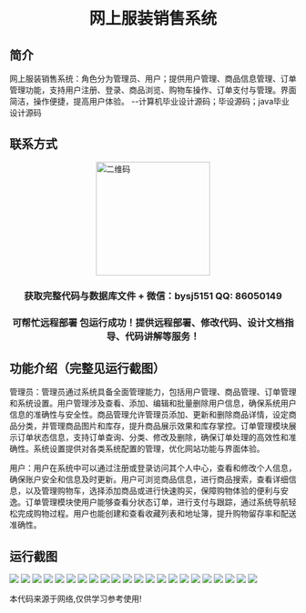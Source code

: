 <p><h1 align="center">网上服装销售系统</h1></p>

## 简介
网上服装销售系统：角色分为管理员、用户；提供用户管理、商品信息管理、订单管理功能，支持用户注册、登录、商品浏览、购物车操作、订单支付与管理。界面简洁，操作便捷，提高用户体验。    --计算机毕业设计源码；毕设源码；java毕业设计源码


## 联系方式
<img src="https://bs-1329754181.cos.ap-shanghai.myqcloud.com/wx.jpg" alt="二维码" style="display: block; margin: 0 auto;" width="200px">
<p><h3 align="center">获取完整代码与数据库文件 + 微信：bysj5151 QQ: 86050149</h3></p>
<p><h3 align="center">可帮忙远程部署 包运行成功！提供远程部署、修改代码、设计文档指导、代码讲解等服务！</h3></p>

## 功能介绍（完整见运行截图）
管理员：管理员通过系统具备全面管理能力，包括用户管理、商品管理、订单管理和系统设置。用户管理涉及查看、添加、编辑和批量删除用户信息，确保系统用户信息的准确性与安全性。商品管理允许管理员添加、更新和删除商品详情，设定商品分类，并管理商品图片和库存，提升商品展示效果和库存掌控。订单管理模块展示订单状态信息，支持订单查询、分类、修改及删除，确保订单处理的高效性和准确性。系统设置提供对各类系统配置的管理，优化网站功能与界面体验。

用户：用户在系统中可以通过注册或登录访问其个人中心，查看和修改个人信息，确保账户安全和信息及时更新。用户可浏览商品信息，进行商品搜索，查看详细信息，以及管理购物车，选择添加商品或进行快速购买，保障购物体验的便利与安逸。订单管理模块使用户能够查看分状态订单，进行支付与跟踪，通过系统导航轻松完成购物过程。用户也能创建和查看收藏列表和地址簿，提升购物留存率和配送准确性。


## 运行截图
![](https://bs-1329754181.cos.ap-shanghai.myqcloud.com/ssm/OnlineClothingSalesSystem1/img/001.jpg)
![](https://bs-1329754181.cos.ap-shanghai.myqcloud.com/ssm/OnlineClothingSalesSystem1/img/002.jpg)
![](https://bs-1329754181.cos.ap-shanghai.myqcloud.com/ssm/OnlineClothingSalesSystem1/img/003.jpg)
![](https://bs-1329754181.cos.ap-shanghai.myqcloud.com/ssm/OnlineClothingSalesSystem1/img/004.jpg)
![](https://bs-1329754181.cos.ap-shanghai.myqcloud.com/ssm/OnlineClothingSalesSystem1/img/005.jpg)
![](https://bs-1329754181.cos.ap-shanghai.myqcloud.com/ssm/OnlineClothingSalesSystem1/img/006.jpg)
![](https://bs-1329754181.cos.ap-shanghai.myqcloud.com/ssm/OnlineClothingSalesSystem1/img/007.jpg)
![](https://bs-1329754181.cos.ap-shanghai.myqcloud.com/ssm/OnlineClothingSalesSystem1/img/008.jpg)
![](https://bs-1329754181.cos.ap-shanghai.myqcloud.com/ssm/OnlineClothingSalesSystem1/img/009.jpg)
![](https://bs-1329754181.cos.ap-shanghai.myqcloud.com/ssm/OnlineClothingSalesSystem1/img/010.jpg)
![](https://bs-1329754181.cos.ap-shanghai.myqcloud.com/ssm/OnlineClothingSalesSystem1/img/011.jpg)
![](https://bs-1329754181.cos.ap-shanghai.myqcloud.com/ssm/OnlineClothingSalesSystem1/img/012.jpg)
![](https://bs-1329754181.cos.ap-shanghai.myqcloud.com/ssm/OnlineClothingSalesSystem1/img/013.jpg)
![](https://bs-1329754181.cos.ap-shanghai.myqcloud.com/ssm/OnlineClothingSalesSystem1/img/014.jpg)
![](https://bs-1329754181.cos.ap-shanghai.myqcloud.com/ssm/OnlineClothingSalesSystem1/img/015.jpg)
![](https://bs-1329754181.cos.ap-shanghai.myqcloud.com/ssm/OnlineClothingSalesSystem1/img/016.jpg)
![](https://bs-1329754181.cos.ap-shanghai.myqcloud.com/ssm/OnlineClothingSalesSystem1/img/017.jpg)
![](https://bs-1329754181.cos.ap-shanghai.myqcloud.com/ssm/OnlineClothingSalesSystem1/img/018.jpg)
![](https://bs-1329754181.cos.ap-shanghai.myqcloud.com/ssm/OnlineClothingSalesSystem1/img/019.jpg)
![](https://bs-1329754181.cos.ap-shanghai.myqcloud.com/ssm/OnlineClothingSalesSystem1/img/020.jpg)
![](https://bs-1329754181.cos.ap-shanghai.myqcloud.com/ssm/OnlineClothingSalesSystem1/img/021.jpg)
![](https://bs-1329754181.cos.ap-shanghai.myqcloud.com/ssm/OnlineClothingSalesSystem1/img/022.jpg)

<p>本代码来源于网络,仅供学习参考使用!</p>
